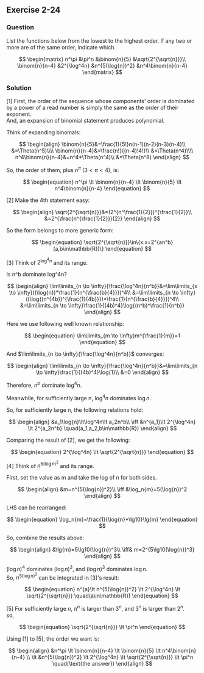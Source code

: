 ## Exercise 2-24
### Question

List the functions below from the lowest to the highest order. If any two or
more are of the same order, indicate which.

$$
\begin{matrix}
    n^\pi   &\pi^n    &\binom{n}{5}   &\sqrt{2^{\sqrt{n}}}\\
    \binom{n}{n-4} &2^{\log^4n} &n^{5(\log{n})^2} &n^4\binom{n}{n-4}
\end{matrix}
$$




### Solution

\[1\] First, the order of the sequence whose components' order is dominated by a power of a read number is simply the same as the order of their exponent.  
And, an expansion of binomial statement produces polynomial.

Think of expanding binomals: 

$$
\begin{align}
    \binom{n}{5}&=\frac{1}{5!}n(n-1)(n-2)(n-3)(n-4)\\
&=\Theta(n^5)\\\\
    \binom{n}{n-4}&=\frac{n!}{(n-4)!4!}\\
&=\Theta(n^4)\\\\
    n^4\binom{n}{n-4}&=n^4*\Theta(n^4)\\
&=\Theta(n^8)
\end{align}
$$

So, the order of them, plus $n^\pi$ ($3 \lt \pi \lt 4$), is:


$$
\begin{equation}
    n^\pi \lt \binom{n}{n-4} \lt \binom{n}{5} \lt n^4\binom{n}{n-4}
\end{equation}
$$

\[2\] Make the 4th statement easy: 

$$
\begin{align}
    \sqrt{2^{\sqrt{n}}}&=(2^{n^\frac{1}{2}})^{\frac{1}{2}}\\
    &=2^{\frac{n^{\frac{1}{2}}}{2}}
\end{align}
$$

So the form belongs to more generic form:

$$
\begin{equation}
    \sqrt{2^{\sqrt{n}}}\in\{x:x=2^{an^b} (a,b\in\mathbb{R})\}
\end{equation}
$$

\[3\] Think of $2^{\log^4n}$ and its range.

Is n^b dominate log^4n?

$$
\begin{align}
    \lim\limits_{n \to \infty}{\frac{\log^4n}{n^b}}&=\lim\limits_{x \to \infty}((\log{n})*\frac{1}{n^{\frac{b}{4}}})^4\\
    &=\lim\limits_{n \to \infty}((\log{(n^{4b})^{\frac{1}{4b}}})*\frac{1}{n^{\frac{b}{4}}})^4\\
    &=\lim\limits_{n \to \infty}\frac{1}{(4b)^4}\log{(n^b)^\frac{1}{n^b}}
\end{align}
$$

Here we use following well known relationship:

$$
\begin{equation}
    \lim\limits_{m \to \infty}m^{\frac{1}{m}}=1
\end{equation}
$$


And $\lim\limits_{n \to \infty}{\frac{\log^4n}{n^b}}$ converges:


$$
\begin{align}
    \lim\limits_{n \to \infty}{\frac{\log^4n}{n^b}}&=\lim\limits_{n \to \infty}\frac{1}{(4b)^4}\log{1}\\
    &=0
\end{align}
$$

Therefore, $n^b$ dominate $\log^4n$.

Meanwhile, for sufficiently large n, $\log^4n$ dominates $\log{n}$.

So, for sufficiently large n, the following relations hold:

$$
\begin{align}
    &a_1\log{n}\lt\log^4n\lt a_2n^b\\
    \iff &n^{a_1}\lt 2^{\log^4n} \lt 2^{a_2n^b} \quad(a_1,a_2,b\in\mathbb{R})
\end{align}
$$

Comparing the result of \[2\], we get the following:

$$
\begin{equation}
    2^{\log^4n} \lt \sqrt{2^{\sqrt{n}}}
\end{equation}
$$

\[4\] Think of $n^{5(\log{n})^2}$ and its range.

First, set the value as m and take the log of n for both sides.


$$
\begin{align}
    &m=n^{5(\log{n})^2}\\
    \iff &\log_n{m}=5(\log{n})^2
\end{align}
$$

LHS can be rearranged:


$$
\begin{equation}
    \log_n{m}=\frac{1}{\log{n}*\lg10}\lg{m}
\end{equation}
$$

So, combine the results above:


$$
\begin{align}
    &\lg{m}=5\lg10(\log{n})^3\\
    \iff& m=2^{5\lg10(\log{n})^3}
\end{align}
$$

$(\log{n})^4$ dominates $(\log{n})^3$, and $(\log{n})^3$ dominates $\log{n}$.  
So, $n^{5(\log{n})^2}$ can be integrated in \[3\]'s result:


$$
\begin{equation}
    n^{a}\lt n^{5(\log{n})^2} \lt 2^{\log^4n} \lt \sqrt{2^{\sqrt{n}}} \quad(a\in\mathbb{R})
\end{equation}
$$

\[5\] For sufficiently large $n$, $\pi^n$ is larger than $3^n$, and $3^n$ is larger than $2^n$.  
so,


$$
\begin{equation}
    \sqrt{2^{\sqrt{n}}} \lt \pi^n
\end{equation}
$$

Using \[1\] to \[5\], the order we want is:

$$
\begin{align}
    &n^\pi \lt \binom{n}{n-4} \lt \binom{n}{5} \lt n^4\binom{n}{n-4}    \\
    \lt &n^{5(\log{n})^2} \lt 2^{\log^4n} \lt \sqrt{2^{\sqrt{n}}} \lt \pi^n \quad(\text{the answer})
\end{align}
$$


